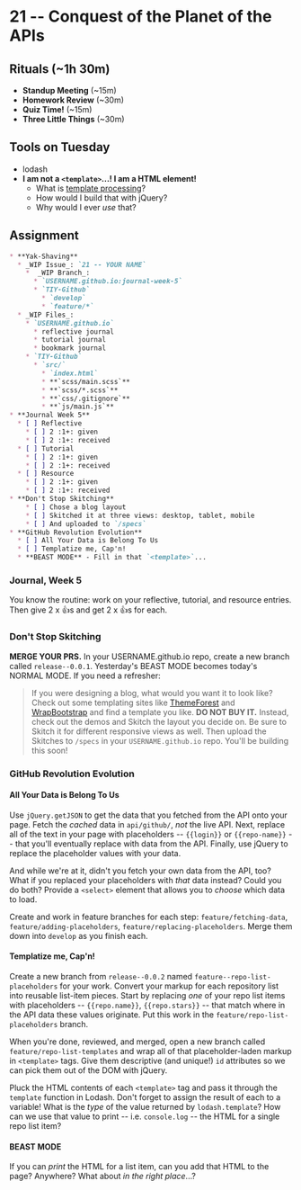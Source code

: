 # 21 -- Conquest of the Planet of the APIs

## Rituals (~1h 30m)

* **Standup Meeting** (~15m)
* **Homework Review** (~30m)
* **Quiz Time!** (~15m)
* **Three Little Things** (~30m)

## Tools on Tuesday
* lodash
* **I am not a `<template>`...! I am a HTML element!**
  * What is [template processing](http://en.wikipedia.org/wiki/Template_processor)?
  * How would I build that with jQuery?
  * Why would I ever _use_ that?

## Assignment

```markdown
* **Yak-Shaving**
  * _WIP Issue_: `21 -- YOUR NAME`
    *  _WIP Branch_:
      * `USERNAME.github.io:journal-week-5`
      * `TIY-Github`
        * `develop`
        * `feature/*`
  * _WIP Files_:
    * `USERNAME.github.io`
      * reflective journal
      * tutorial journal
      * bookmark journal
    * `TIY-Github`
      * `src/`
        * `index.html`
        * **`scss/main.scss`**
        * **`scss/*.scss`**
        * **`css/.gitignore`**
        * **`js/main.js`**
* **Journal Week 5**
  * [ ] Reflective
    * [ ] 2 :1+: given
    * [ ] 2 :1+: received
  * [ ] Tutorial
    * [ ] 2 :1+: given
    * [ ] 2 :1+: received
  * [ ] Resource
    * [ ] 2 :1+: given
    * [ ] 2 :1+: received
* **Don't Stop Skitching**
    * [ ] Chose a blog layout
    * [ ] Skitched it at three views: desktop, tablet, mobile
    * [ ] And uploaded to `/specs`
* **GitHub Revolution Evolution**
  * [ ] All Your Data is Belong To Us
  * [ ] Templatize me, Cap'n!
  * **BEAST MODE** - Fill in that `<template>`...
```

### Journal, Week 5
You know the routine: work on your reflective, tutorial, and resource entries. Then give 2 x :+1:s and get 2 x :+1:s for each.

### Don't Stop Skitching

**MERGE YOUR PRS.** In your USERNAME.github.io repo, create a new branch called `release--0.0.1`. Yesterday's BEAST MODE becomes today's NORMAL MODE. If you need a refresher:

>If you were designing a blog, what would you want it to look like? Check out some templating sites like [ThemeForest](http://themeforest.net/) and [WrapBootstrap](https://wrapbootstrap.com/) and find a template you like. **DO NOT BUY IT.** Instead, check out the demos and Skitch the layout you decide on. Be sure to Skitch it for different responsive views as well. Then upload the Skitches to `/specs` in your `USERNAME.github.io` repo. You'll be building this soon!

### GitHub Revolution Evolution

#### All Your Data is Belong To Us

Use `jQuery.getJSON` to get the data that you fetched from the API onto your page. Fetch the _cached_ data in `api/github/`, _not_ the live API. Next, replace all of the text in your page with placeholders -- `{{login}}` or `{{repo-name}}` -- that you'll eventually replace with data from the API. Finally, use jQuery to replace the placeholder values with your data.

And while we're at it, didn't you fetch your own data from the API, too? What if you replaced your placeholders with _that_ data instead? Could you do both? Provide a `<select>` element that allows you to _choose_ which data to load.

Create and work in feature branches for each step: `feature/fetching-data`, `feature/adding-placeholders`, `feature/replacing-placeholders`. Merge them down into `develop` as you finish each.

#### Templatize me, Cap'n!

Create a new branch from `release--0.0.2` named `feature--repo-list-placeholders` for your work. Convert your markup for each repository list into reusable list-item pieces. Start by replacing _one_ of your repo list items with placeholders -- `{{repo.name}}`, `{{repo.stars}}` -- that match where in the API data these values originate. Put this work in the `feature/repo-list-placeholders` branch.

When you're done, reviewed, and merged, open a new branch called `feature/repo-list-templates` and wrap all of that placeholder-laden markup in `<template>` tags. Give them descriptive (and unique!) `id` attributes so we can pick them out of the DOM with jQuery.

Pluck the HTML contents of each `<template>` tag and pass it through the `template` function in Lodash. Don't forget to assign the result of each to a variable! What is the _type_ of the value returned by `lodash.template`? How can we use that value to print -- i.e. `console.log` -- the HTML for a single repo list item?

#### BEAST MODE

If you can _print_ the HTML for a list item, can you add that HTML to the page? Anywhere? What about _in the right place_...?
